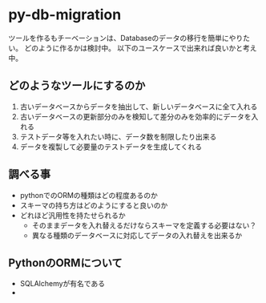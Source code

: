 # py-db-migration
ツールを作るもチーベーションは、Databaseのデータの移行を簡単にやりたい。
どのように作るかは検討中。
以下のユースケースで出来れば良いかと考え中。

## どのようなツールにするのか
1. 古いデータベースからデータを抽出して、新しいデータベースに全て入れる
1. 古いデータベースの更新部分のみを検知して差分のみを効率的にデータを入れる
1. テストデータ等を入れたい時に、データ数を制限したり出来る
1. データを複製して必要量のテストデータを生成してくれる

## 調べる事
- pythonでのORMの種類はどの程度あるのか
- スキーマの持ち方はどのようにすると良いのか
- どれほど汎用性を持たせられるか
  - そのままデータを入れ替えるだけならスキーマを定義する必要はない？
  - 異なる種類のデータベースに対応してデータの入れ替えを出来るか

## PythonのORMについて
- SQLAlchemyが有名である
- 